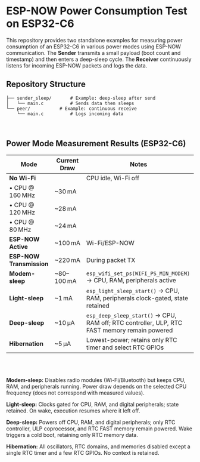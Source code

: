 # ESP-NOW Power Consumption Test on ESP32-C6

This repository provides two standalone examples for measuring power consumption of an ESP32-C6 in various power modes using ESP-NOW communication. The **Sender** transmits a small payload (boot count and timestamp) and then enters a deep-sleep cycle. The **Receiver** continuously listens for incoming ESP-NOW packets and logs the data.

## Repository Structure

```text
├── sender_sleep/       # Example: deep-sleep after send
│   └── main.c          # Sends data then sleeps
└── peer/           # Example: continuous receive
    └── main.c          # Logs incoming data
```
<br>

## Power Mode Measurement Results (ESP32-C6)


| Mode                     | Current Draw | Notes                                                                                        |
| ------------------------ | ------------ | -------------------------------------------------------------------------------------------- |
| **No Wi-Fi**             |              | CPU idle, Wi-Fi off                                                                          |
| • CPU @ 160 MHz          | \~30 mA      |                                                                                              |
| • CPU @ 120 MHz          | \~28 mA      |                                                                                              |
| • CPU @  80 MHz          | \~24 mA      |                                                                                              |
| **ESP-NOW Active**       | \~100 mA     | Wi-Fi/ESP-NOW                                                                                |
| **ESP-NOW Transmission** | \~220 mA     | During packet TX                                                                             |
| **Modem-sleep**          | \~80–100 mA  | `esp_wifi_set_ps(WIFI_PS_MIN_MODEM)` → CPU, RAM, peripherals active                          |
| **Light-sleep**          | \~1 mA       | `esp_light_sleep_start()` → CPU, RAM, peripherals clock-gated, state retained                |
| **Deep-sleep**           | \~10 µA      | `esp_deep_sleep_start()` → CPU, RAM off; RTC controller, ULP, RTC FAST memory remain powered |
| **Hibernation**          | \~5 µA       | Lowest-power; retains only RTC timer and select RTC GPIOs                                    |

<br>
<br>

 **Modem-sleep:** Disables radio modules (Wi-Fi/Bluetooth) but keeps CPU, RAM, and peripherals running. Power draw depends on the selected CPU frequency (does not correspond with measured values).

 **Light-sleep:** Clocks gated for CPU, RAM, and digital peripherals; state retained. On wake, execution resumes where it left off.

 **Deep-sleep:** Powers off CPU, RAM, and digital peripherals; only RTC controller, ULP coprocessor, and RTC FAST memory remain powered. Wake triggers a cold boot, retaining only RTC memory data.

 **Hibernation:** All oscillators, RTC domains, and memories disabled except a single RTC timer and a few RTC GPIOs. No context is retained.




